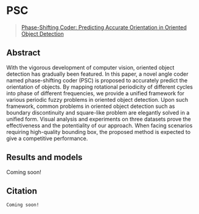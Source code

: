 # PSC

> [Phase-Shifting Coder: Predicting Accurate Orientation in Oriented Object Detection](<>)

<!-- [ALGORITHM] -->

## Abstract

With the vigorous development of computer vision, oriented object detection has gradually been featured. In this paper, a novel angle coder named phase-shifting coder (PSC) is proposed to accurately predict the orientation of objects. By mapping rotational periodicity of different cycles into phase of different frequencies, we provide a unified framework for various periodic fuzzy problems in oriented object detection. Upon such framework, common problems in oriented object detection such as boundary discontinuity and square-like problem are elegantly solved in a unified form. Visual analysis and experiments on three datasets prove the effectiveness and the potentiality of our approach. When facing scenarios requiring high-quality bounding box, the proposed method is expected to give a competitive performance.

## Results and models

Coming soon!

## Citation

```
Coming soon!
```
